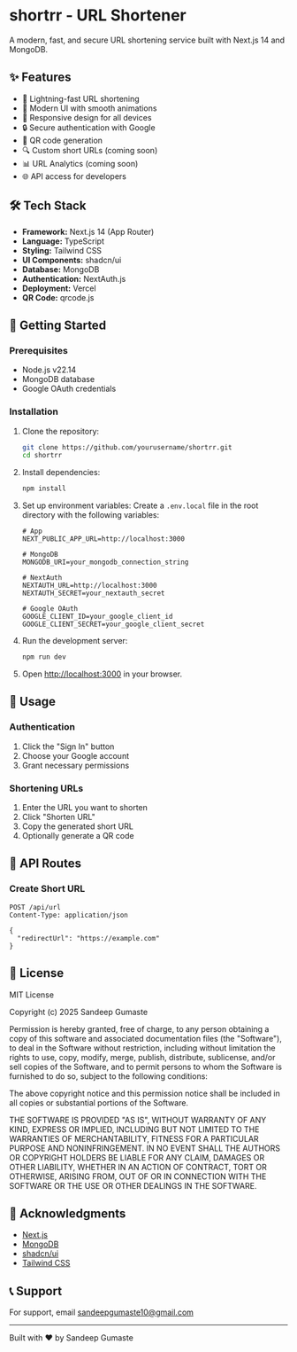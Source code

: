 # shortrr - URL Shortener

A modern, fast, and secure URL shortening service built with Next.js 14 and MongoDB.

## ✨ Features

- 🚀 Lightning-fast URL shortening
- 🎨 Modern UI with smooth animations
- 📱 Responsive design for all devices
- 🔒 Secure authentication with Google
- 📱 QR code generation
- 🔍 Custom short URLs (coming soon)
- 📊 URL Analytics (coming soon)
- 🌐 API access for developers

## 🛠️ Tech Stack

- **Framework:** Next.js 14 (App Router)
- **Language:** TypeScript
- **Styling:** Tailwind CSS
- **UI Components:** shadcn/ui
- **Database:** MongoDB
- **Authentication:** NextAuth.js
- **Deployment:** Vercel
- **QR Code:** qrcode.js

## 🚀 Getting Started

### Prerequisites

- Node.js v22.14
- MongoDB database
- Google OAuth credentials

### Installation

1. Clone the repository:
   ```bash
   git clone https://github.com/yourusername/shortrr.git
   cd shortrr
   ```

2. Install dependencies:
   ```bash
   npm install
   ```

3. Set up environment variables:
   Create a `.env.local` file in the root directory with the following variables:
   ```env
   # App
   NEXT_PUBLIC_APP_URL=http://localhost:3000
   
   # MongoDB
   MONGODB_URI=your_mongodb_connection_string
   
   # NextAuth
   NEXTAUTH_URL=http://localhost:3000
   NEXTAUTH_SECRET=your_nextauth_secret
   
   # Google OAuth
   GOOGLE_CLIENT_ID=your_google_client_id
   GOOGLE_CLIENT_SECRET=your_google_client_secret
   ```

4. Run the development server:
   ```bash
   npm run dev
   ```

5. Open [http://localhost:3000](http://localhost:3000) in your browser.

## 📝 Usage

### Authentication

1. Click the "Sign In" button
2. Choose your Google account
3. Grant necessary permissions

### Shortening URLs

1. Enter the URL you want to shorten
2. Click "Shorten URL"
3. Copy the generated short URL
4. Optionally generate a QR code

## 🔌 API Routes

### Create Short URL
```http
POST /api/url
Content-Type: application/json

{
  "redirectUrl": "https://example.com"
}
```

## 📄 License

MIT License

Copyright (c) 2025 Sandeep Gumaste

Permission is hereby granted, free of charge, to any person obtaining a copy
of this software and associated documentation files (the "Software"), to deal
in the Software without restriction, including without limitation the rights
to use, copy, modify, merge, publish, distribute, sublicense, and/or sell
copies of the Software, and to permit persons to whom the Software is
furnished to do so, subject to the following conditions:

The above copyright notice and this permission notice shall be included in all
copies or substantial portions of the Software.

THE SOFTWARE IS PROVIDED "AS IS", WITHOUT WARRANTY OF ANY KIND, EXPRESS OR
IMPLIED, INCLUDING BUT NOT LIMITED TO THE WARRANTIES OF MERCHANTABILITY,
FITNESS FOR A PARTICULAR PURPOSE AND NONINFRINGEMENT. IN NO EVENT SHALL THE
AUTHORS OR COPYRIGHT HOLDERS BE LIABLE FOR ANY CLAIM, DAMAGES OR OTHER
LIABILITY, WHETHER IN AN ACTION OF CONTRACT, TORT OR OTHERWISE, ARISING FROM,
OUT OF OR IN CONNECTION WITH THE SOFTWARE OR THE USE OR OTHER DEALINGS IN THE
SOFTWARE.

## 🙏 Acknowledgments

- [Next.js](https://nextjs.org/)
- [MongoDB](https://www.mongodb.com/)
- [shadcn/ui](https://ui.shadcn.com/)
- [Tailwind CSS](https://tailwindcss.com/)

## 📞 Support

For support, email sandeepgumaste10@gmail.com 

---

Built with ❤️ by Sandeep Gumaste
